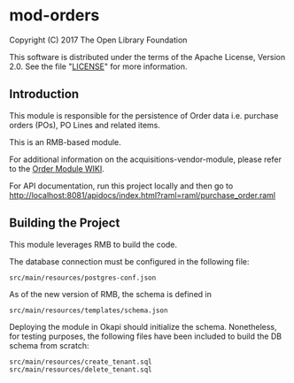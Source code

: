 # mod-orders

Copyright (C) 2017 The Open Library Foundation

This software is distributed under the terms of the Apache License, Version 2.0. See the file "[LICENSE](LICENSE)" for more information.

## Introduction

This module is responsible for the persistence of Order data i.e. purchase orders (POs), PO Lines and related items.

This is an RMB-based module.


For additional information on the acquisitions-vendor-module, please refer to the [Order Module WIKI](https://wiki.folio.org/display/RM/Acquisitions+Orders+Module).


For API documentation, run this project locally and then go to [http://localhost:8081/apidocs/index.html?raml=raml/purchase_order.raml](http://localhost:8081/apidocs/index.html?raml=raml/purchase_order.raml)


## Building the Project

This module leverages RMB to build the code.

The database connection must be configured in the following file:

```
src/main/resources/postgres-conf.json
```

As of the new version of RMB, the schema is defined in
```
src/main/resources/templates/schema.json
```

Deploying the module in Okapi should initialize the schema. Nonetheless, for testing purposes, the following files have been included to build the DB schema from scratch:

```
src/main/resources/create_tenant.sql
src/main/resources/delete_tenant.sql
```

